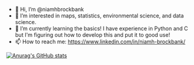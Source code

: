 - 👋 Hi, I’m @niamhbrockbank
- 👀 I’m interested in maps, statistics, environmental science, and data science.
- 🌱 I’m currently learning the basics! I have experience in Python and C but I'm figuring out how to develop this and put it to good use!
- 📫 How to reach me: https://www.linkedin.com/in/niamh-brockbank/ 


[![Anurag's GitHub stats](https://github-readme-stats.vercel.app/api?username=niamhbrockbank&theme=vue)](https://github.com/niamhbrockbank/github-readme-stats)

<!---
niamhbrockbank/niamhbrockbank is a ✨ special ✨ repository because its `README.md` (this file) appears on your GitHub profile.
You can click the Preview link to take a look at your changes.
--->
